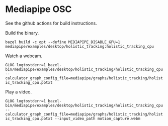 # Mediapipe OSC

See the github actions for build instructions.

Build the binary.

`bazel build -c opt --define MEDIAPIPE_DISABLE_GPU=1 mediapipe/examples/desktop/holistic_tracking:holistic_tracking_cpu`

Watch a webcam.

`GLOG_logtostderr=1 bazel-bin/mediapipe/examples/desktop/holistic_tracking/holistic_tracking_cpu --calculator_graph_config_file=mediapipe/graphs/holistic_tracking/holistic_tracking_cpu.pbtxt`

Play a video.

`GLOG_logtostderr=1 bazel-bin/mediapipe/examples/desktop/holistic_tracking/holistic_tracking_cpu --calculator_graph_config_file=mediapipe/graphs/holistic_tracking/holistic_tracking_cpu.pbtxt --input_video_path motion_capture.webm`